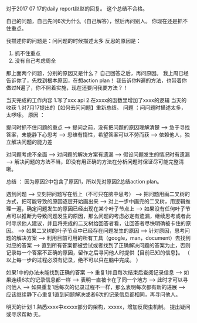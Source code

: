 对于2017
 07
 17的daily report赵赵的回复。
这个总结不合格。

自己的问题，自己先问6次为什么（自己解答），然后再问别人。
你现在还是抓不住重点。

我描述你的问题是：问问题的时候描述太多
反思的原因是：
1. 抓不住重点
2. 没有自己考虑周全

那上面两个问题，分别的原因又是什么？ 自己回答之后，再问原因。
我上周已经告诉你了，先找到根本原因，在想action plan！
我告诉你N遍的方法，也带着你做过N遍了，你不照着实施，现在还要问我要方法？！

当天完成的工作内容
1.写了xxx api
2.在xxxx的函数里增加了xxxx的逻辑
当天的收获
1.对7月17提出的【如何去问问题】重新总结。
问题
：问问题时描述太多，太啰嗦。
原因
：


提问时抓不住问题的重点 –> 提问之前，没有把问题的原因理解清楚 –> 急于寻找答案，未能静下心思考 –> 思维有惰性，希望答案可以不劳而获 –> 依赖他人，独立解决问题的能力差


对问题考虑不全面 –>  对问题的解决方案有遗漏 –> 假设问题发生的情况时有遗漏 –> 解决问题的方法不当，即没有用正确的方法在分析问题时保证尽可能完整清晰。


总结
：
因为原因2中包含了原因1，所以先对原因2总结action plan。


遇到问题 –> 立刻把问题写在纸上（不可只在脑中思考） –>  把问题用画二叉树的方式，把可能导致的原因逐层开始画出来 –> 对上一步中画完的二叉树，用逻辑推理一遍，确定问题发生的原因已经出现在某个叶子节点上 –> 如果没有任何叶子节点可以推断为导致问题发生的原因，那么问题的考虑必定有遗漏，继续思考或者此时寻求他人建议，并且将完成的二叉树给回答者看，让回答者尽快明确被卡住的原因。 –> 如果二叉树的叶子节点中已经存在问题发生的原因 –> 针对原因，思考问题的解决方案 –> 利用目前可用的所有工具（google，man，document）去找到对应的答案 –> 直到所有答案都被尝试或者找到了正确解决问题的答案为止，否则记录每一个答案不正确的原因，留作之后寻问他人时提供【目前已知的信息】。 （
以上每一步的过程必须有记录，绝不可以只在脑中完成。
）


如果1中的办法未能找到正确的答案 –> 重复1并且每次结束后查阅记录信息 –> 如果连续6次的记录信息都一样 –> 表明一直被卡在了同一个地方 –> 此时才可以寻问他人 –> 如果重复1后每次的记录过程不一样，那么表明每次都有新的进展 –> 应该继续静下心重复1直到问题解决或者6次的记录信息都相同，再寻问他人。


明天的计划
1.熟悉xxxx中xxxxx部分的架构，xxxxx，增加反爬虫机制。
提出疑问或寻求帮助
无。